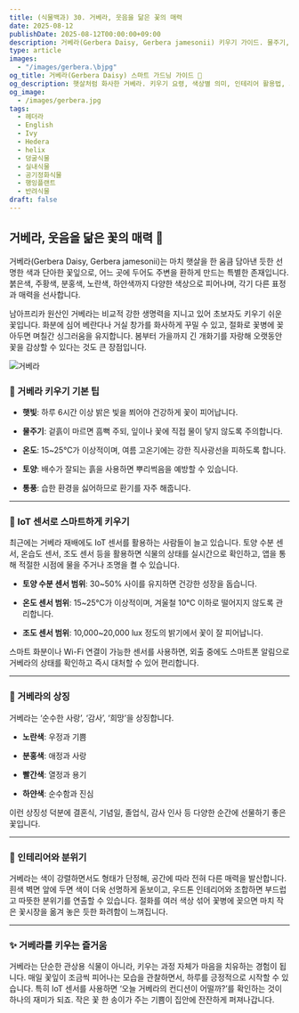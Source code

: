 ```yaml
---
title: (식물백과) 30. 거베라, 웃음을 닮은 꽃의 매력
date: 2025-08-12
publishDate: 2025-08-12T00:00:00+09:00
description: 거베라(Gerbera Daisy, Gerbera jamesonii) 키우기 가이드. 물주기, 햇빛, 온도, 색상별 의미와 IoT 센서를 활용한 스마트 가드닝 방법까지 소개합니다.
type: article
images:
  - "/images/gerbera.\bjpg"
og_title: 거베라(Gerbera Daisy) 스마트 가드닝 가이드 🌼
og_description: 햇살처럼 화사한 거베라. 키우기 요령, 색상별 의미, 인테리어 활용법, 그리고 IoT 센서를 활용한 스마트 재배법까지!
og_image:
  - /images/gerbera.jpg
tags:
  - 헤더라
  - English
  - Ivy
  - Hedera
  - helix
  - 덩굴식물
  - 실내식물
  - 공기정화식물
  - 행잉플랜트
  - 반려식물
draft: false
---
```



## 거베라, 웃음을 닮은 꽃의 매력 🌼

  

거베라(Gerbera Daisy, Gerbera jamesonii)는 마치 햇살을 한 움큼 담아낸 듯한 선명한 색과 단아한 꽃잎으로, 어느 곳에 두어도 주변을 환하게 만드는 특별한 존재입니다. 붉은색, 주황색, 분홍색, 노란색, 하얀색까지 다양한 색상으로 피어나며, 각기 다른 표정과 매력을 선사합니다.

  

남아프리카 원산인 거베라는 비교적 강한 생명력을 지니고 있어 초보자도 키우기 쉬운 꽃입니다. 화분에 심어 베란다나 거실 창가를 화사하게 꾸밀 수 있고, 절화로 꽃병에 꽂아두면 며칠간 싱그러움을 유지합니다. 봄부터 가을까지 긴 개화기를 자랑해 오랫동안 꽃을 감상할 수 있다는 것도 큰 장점입니다.

![거베라](/images/gerbera.jpg)   

### 🌱 거베라 키우기 기본 팁

- **햇빛**: 하루 6시간 이상 밝은 빛을 쬐어야 건강하게 꽃이 피어납니다.
    
- **물주기**: 겉흙이 마르면 흠뻑 주되, 잎이나 꽃에 직접 물이 닿지 않도록 주의합니다.
    
- **온도**: 15~25℃가 이상적이며, 여름 고온기에는 강한 직사광선을 피하도록 합니다.
    
- **토양**: 배수가 잘되는 흙을 사용하면 뿌리썩음을 예방할 수 있습니다.
    
- **통풍**: 습한 환경을 싫어하므로 환기를 자주 해줍니다.
    

---

### 📡 IoT 센서로 스마트하게 키우기

최근에는 거베라 재배에도 IoT 센서를 활용하는 사람들이 늘고 있습니다. 토양 수분 센서, 온습도 센서, 조도 센서 등을 활용하면 식물의 상태를 실시간으로 확인하고, 앱을 통해 적절한 시점에 물을 주거나 조명을 켤 수 있습니다.

- **토양 수분 센서 범위**: 30~50% 사이를 유지하면 건강한 성장을 돕습니다.
    
- **온도 센서 범위**: 15~25℃가 이상적이며, 겨울철 10℃ 이하로 떨어지지 않도록 관리합니다.
    
- **조도 센서 범위**: 10,000~20,000 lux 정도의 밝기에서 꽃이 잘 피어납니다.
    

  

스마트 화분이나 Wi-Fi 연결이 가능한 센서를 사용하면, 외출 중에도 스마트폰 알림으로 거베라의 상태를 확인하고 즉시 대처할 수 있어 편리합니다.

---

### 💐 거베라의 상징

거베라는 ‘순수한 사랑’, ‘감사’, ‘희망’을 상징합니다.

- **노란색**: 우정과 기쁨
    
- **분홍색**: 애정과 사랑
    
- **빨간색**: 열정과 용기
    
- **하얀색**: 순수함과 진심
    

  

이런 상징성 덕분에 결혼식, 기념일, 졸업식, 감사 인사 등 다양한 순간에 선물하기 좋은 꽃입니다.

---

### 🏡 인테리어와 분위기

거베라는 색이 강렬하면서도 형태가 단정해, 공간에 따라 전혀 다른 매력을 발산합니다. 흰색 벽면 앞에 두면 색이 더욱 선명하게 돋보이고, 우드톤 인테리어와 조합하면 부드럽고 따뜻한 분위기를 연출할 수 있습니다. 절화를 여러 색상 섞어 꽃병에 꽂으면 마치 작은 꽃시장을 옮겨 놓은 듯한 화려함이 느껴집니다.

---

### ✨ 거베라를 키우는 즐거움

거베라는 단순한 관상용 식물이 아니라, 키우는 과정 자체가 마음을 치유하는 경험이 됩니다. 매일 꽃잎이 조금씩 피어나는 모습을 관찰하면서, 하루를 긍정적으로 시작할 수 있습니다. 특히 IoT 센서를 사용하면 ‘오늘 거베라의 컨디션이 어떨까?’를 확인하는 것이 하나의 재미가 되죠. 작은 꽃 한 송이가 주는 기쁨이 집안에 잔잔하게 퍼져나갑니다.